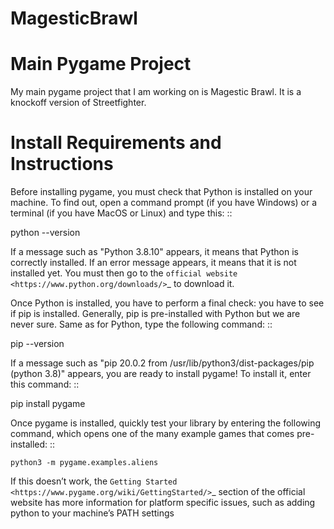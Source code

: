 # MagesticBrawl

# Main Pygame Project
My main pygame project that I am working on is Magestic Brawl. It is a knockoff version of Streetfighter. 

# Install Requirements and Instructions

Before installing pygame, you must check that Python is installed
on your machine. To find out, open a command prompt (if you have
Windows) or a terminal (if you have MacOS or Linux) and type this:
::

   python --version


If a message such as "Python 3.8.10" appears, it means that Python
is correctly installed. If an error message appears, it means that
it is not installed yet. You must then go to the `official website
<https://www.python.org/downloads/>`_ to download it.

Once Python is installed, you have to perform a final check: you have
to see if pip is installed. Generally, pip is pre-installed with
Python but we are never sure. Same as for Python, type the following
command:
::

   pip --version


If a message such as "pip 20.0.2 from /usr/lib/python3/dist-packages/pip
(python 3.8)" appears, you are ready to install pygame! To install
it, enter this command:
::

   pip install pygame

Once pygame is installed, quickly test your library by entering the following
command, which opens one of the many example games that comes pre-installed: 
::

	python3 -m pygame.examples.aliens


If this doesn’t work, the `Getting Started 
<https://www.pygame.org/wiki/GettingStarted/>`_ section of the official 
website has more information for platform specific issues, such as adding
python to your machine’s PATH settings
